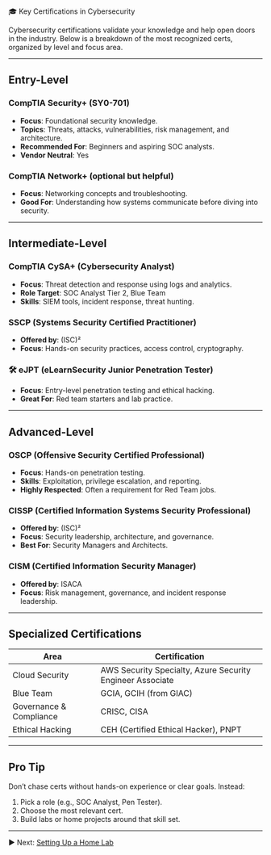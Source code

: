  🎓 Key Certifications in Cybersecurity

Cybersecurity certifications validate your knowledge and help open doors in the industry. Below is a breakdown of the most recognized certs, organized by level and focus area.

---

## Entry-Level

### CompTIA Security+ (SY0-701)
- **Focus**: Foundational security knowledge.
- **Topics**: Threats, attacks, vulnerabilities, risk management, and architecture.
- **Recommended For**: Beginners and aspiring SOC analysts.
- **Vendor Neutral**: Yes

### CompTIA Network+ (optional but helpful)
- **Focus**: Networking concepts and troubleshooting.
- **Good For**: Understanding how systems communicate before diving into security.

---

## Intermediate-Level

### CompTIA CySA+ (Cybersecurity Analyst)
- **Focus**: Threat detection and response using logs and analytics.
- **Role Target**: SOC Analyst Tier 2, Blue Team
- **Skills**: SIEM tools, incident response, threat hunting.

### SSCP (Systems Security Certified Practitioner)
- **Offered by**: (ISC)²
- **Focus**: Hands-on security practices, access control, cryptography.

### 🛠️ eJPT (eLearnSecurity Junior Penetration Tester)
- **Focus**: Entry-level penetration testing and ethical hacking.
- **Great For**: Red team starters and lab practice.

---

## Advanced-Level

### OSCP (Offensive Security Certified Professional)
- **Focus**: Hands-on penetration testing.
- **Skills**: Exploitation, privilege escalation, and reporting.
- **Highly Respected**: Often a requirement for Red Team jobs.

### CISSP (Certified Information Systems Security Professional)
- **Offered by**: (ISC)²
- **Focus**: Security leadership, architecture, and governance.
- **Best For**: Security Managers and Architects.

### CISM (Certified Information Security Manager)
- **Offered by**: ISACA
- **Focus**: Risk management, governance, and incident response leadership.

---

## Specialized Certifications

| Area | Certification |
|------|---------------|
| Cloud Security | AWS Security Specialty, Azure Security Engineer Associate |
| Blue Team | GCIA, GCIH (from GIAC) |
| Governance & Compliance | CRISC, CISA |
| Ethical Hacking | CEH (Certified Ethical Hacker), PNPT |

---

## Pro Tip

Don’t chase certs without hands-on experience or clear goals. Instead:

1. Pick a role (e.g., SOC Analyst, Pen Tester).
2. Choose the most relevant cert.
3. Build labs or home projects around that skill set.

---

▶️ Next: [Setting Up a Home Lab](setting-up-a-home-lab.md)
